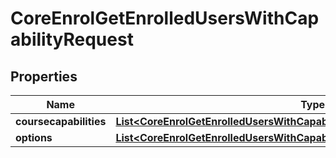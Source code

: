 

# CoreEnrolGetEnrolledUsersWithCapabilityRequest


## Properties

| Name | Type | Description | Notes |
|------------ | ------------- | ------------- | -------------|
|**coursecapabilities** | [**List&lt;CoreEnrolGetEnrolledUsersWithCapabilityRequestCoursecapabilitiesInner&gt;**](CoreEnrolGetEnrolledUsersWithCapabilityRequestCoursecapabilitiesInner.md) |  |  |
|**options** | [**List&lt;CoreEnrolGetEnrolledUsersWithCapabilityRequestOptionsInner&gt;**](CoreEnrolGetEnrolledUsersWithCapabilityRequestOptionsInner.md) |  |  [optional] |



